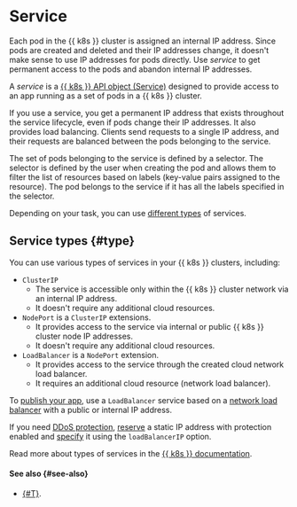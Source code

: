# Service

Each pod in the {{ k8s }} cluster is assigned an internal IP address. Since pods are created and deleted and their IP addresses change, it doesn't make sense to use IP addresses for pods directly. Use _service_ to get permanent access to the pods and abandon internal IP addresses.

A _service_ is a [{{ k8s }} API object (Service)](https://kubernetes.io/docs/reference/kubernetes-api/service-resources/service-v1) designed to provide access to an app running as a set of pods in a {{ k8s }} cluster.

If you use a service, you get a permanent IP address that exists throughout the service lifecycle, even if pods change their IP addresses. It also provides load balancing. Clients send requests to a single IP address, and their requests are balanced between the pods belonging to the service.

The set of pods belonging to the service is defined by a selector. The selector is defined by the user when creating the pod and allows them to filter the list of resources based on labels (key-value pairs assigned to the resource). The pod belongs to the service if it has all the labels specified in the selector.

Depending on your task, you can use [different types](#type) of services.

## Service types {#type}

You can use various types of services in your {{ k8s }} clusters, including:
* `ClusterIP`
  * The service is accessible only within the {{ k8s }} cluster network via an internal IP address.
  * It doesn't require any additional cloud resources.
* `NodePort` is a `ClusterIP` extensions.
  * It provides access to the service via internal or public {{ k8s }} cluster node IP addresses.
  * It doesn't require any additional cloud resources.
* `LoadBalancer` is a `NodePort` extension.
  * It provides access to the service through the created cloud network load balancer.
  * It requires an additional cloud resource (network load balancer).

To [publish your app](../operations/create-load-balancer.md), use a `LoadBalancer` service based on a [network load balancer](../../network-load-balancer/concepts/index.md) with a public or internal IP address.


If you need [DDoS protection](../../vpc/ddos-protection/index.md), [reserve](../../vpc/operations/enable-ddos-protection.md) a static IP address with protection enabled and [specify](../operations/create-load-balancer.md#advanced) it using the `loadBalancerIP` option.


Read more about types of services in the [{{ k8s }} documentation](https://kubernetes.io/docs/concepts/services-networking/service/#publishing-services-service-types).

#### See also {#see-also}

* [{#T}](../operations/create-load-balancer.md).
